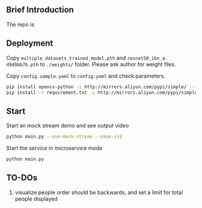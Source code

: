 ## Brief Introduction
The repo is 

## Deployment

Copy `multiple_datasets_trained_model.pth` and `resnet50_ibn_a-d9d0bb7b.pth` to `./weights/` folder. Please ask author for weight files.

Copy `config.sample.yaml` to `config.yaml` and check parameters.

```sh
pip install opencv-python -i http://mirrors.aliyun.com/pypi/simple/ --trusted-host mirrors.aliyun.com
pip install -r requirement.txt -i http://mirrors.aliyun.com/pypi/simple/ --trusted-host mirrors.aliyun.com
```

## Start
Start an mock stream demo and see output video
```sh
python main.py --use-mock-stream --save-vid
```
Start the service in microservice mode
```sh
python main.py
```

## TO-DOs
1. visualize people order should be backwards, and set a limit for total people displayed